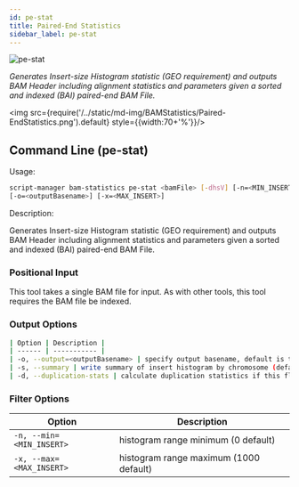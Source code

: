```yaml
---
id: pe-stat
title: Paired-End Statistics
sidebar_label: pe-stat
---
```


![pe-stat](/../static/icons/BAMStatistics/Paired-endstatistics_square.svg)


_Generates Insert-size Histogram statistic (GEO requirement) and outputs BAM Header including alignment statistics and parameters given a sorted and indexed (BAI) paired-end BAM File._

<img src={require('/../static/md-img/BAMStatistics/Paired-EndStatistics.png').default} style={{width:70+'%'}}/> 

## Command Line (pe-stat)


Usage:

```bash
script-manager bam-statistics pe-stat <bamFile> [-dhsV] [-n=<MIN_INSERT>]
[-o=<outputBasename>] [-x=<MAX_INSERT>]
```

Description:

Generates Insert-size Histogram statistic (GEO requirement) and outputs BAM
Header including alignment statistics and parameters given a sorted and indexed
(BAI) paired-end BAM File.


### Positional Input

This tool takes a single BAM file for input. As with other tools, this tool requires the BAM file be indexed.


### Output Options

```bash
| Option | Description |
| ------ | ----------- |
| -o, --output=<outputBasename> | specify output basename, default is the BAM input filename without extension |
| -s, --summary | write summary of insert histogram by chromosome (default false) |
| -d, --duplication-stats | calculate duplication statistics if this flag is used (default false) |
```

### Filter Options

| Option | Description |
| ------ | ----------- |
| `-n, --min=<MIN_INSERT>` | histogram range minimum (0 default) |
| `-x, --max=<MAX_INSERT>` | histogram range maximum (1000 default) |
